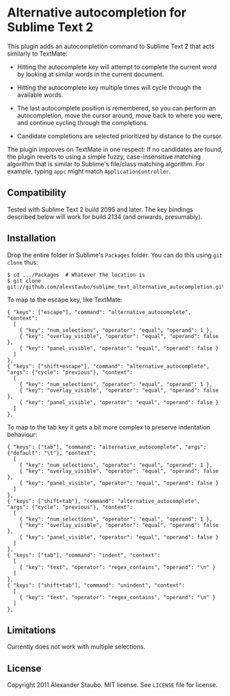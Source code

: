 Alternative autocompletion for Sublime Text 2
=============================================

This plugin adds an autocompletion command to Sublime Text 2 that acts similarly to TextMate:

* Hitting the autocomplete key will attempt to complete the current word by looking at similar words in the current document.

* Hitting the autocomplete key multiple times will cycle through the available words.

* The last autocomplete position is remembered, so you can perform an autocompletion, move the cursor around, move back to where you were, and continue cycling through the completions.

* Candidate completions are selected prioritized by distance to the cursor.

The plugin improves on TextMate in one respect: If no candidates are found, the plugin reverts to using a simple fuzzy, case-insensitive matching algorithm that is similar to Sublime's file/class matching algorithm. For example, typing `appc` might match `ApplicationController`.

Compatibility
-------------

Tested with Sublime Text 2 build 2095 and later. The key bindings described below will work for build 2134 (and onwards, presumably).

Installation
------------

Drop the entire folder in Sublime's `Packages` folder. You can do this using `git clone` thus:

    $ cd .../Packages  # Whatever the location is
    $ git clone git://github.com/alexstaubo/sublime_text_alternative_autocompletion.git

To map to the escape key, like TextMate:

    { "keys": ["escape"], "command": "alternative_autocomplete", "context":
      [
        { "key": "num_selections", "operator": "equal", "operand": 1 },
        { "key": "overlay_visible", "operator": "equal", "operand": false },
        { "key": "panel_visible", "operator": "equal", "operand": false }
      ]
    },
    { "keys": ["shift+escape"], "command": "alternative_autocomplete", "args": {"cycle": "previous"}, "context":
      [
        { "key": "num_selections", "operator": "equal", "operand": 1 },
        { "key": "overlay_visible", "operator": "equal", "operand": false },
        { "key": "panel_visible", "operator": "equal", "operand": false }
      ]
    },

To map to the tab key it gets a bit more complex to preserve indentation behaviour:

    { "keys": ["tab"], "command": "alternative_autocomplete", "args": {"default": "\t"}, "context":
      [
        { "key": "num_selections", "operator": "equal", "operand": 1 },
        { "key": "overlay_visible", "operator": "equal", "operand": false },
        { "key": "panel_visible", "operator": "equal", "operand": false }
      ]
    },
    { "keys": ["shift+tab"], "command": "alternative_autocomplete", "args": {"cycle": "previous"}, "context":
      [
        { "key": "num_selections", "operator": "equal", "operand": 1 },
        { "key": "overlay_visible", "operator": "equal", "operand": false },
        { "key": "panel_visible", "operator": "equal", "operand": false }
      ]
    },
    { "keys": ["tab"], "command": "indent", "context":
      [
        { "key": "text", "operator": "regex_contains", "operand": "\n" }
      ]
    },
    { "keys": ["shift+tab"], "command": "unindent", "context":
      [
        { "key": "text", "operator": "regex_contains", "operand": "\n" }
      ]
    },

Limitations
-----------

Currently does not work with multiple selections.

License
-------

Copyright 2011 Alexander Staubo. MIT license. See `LICENSE` file for license.

